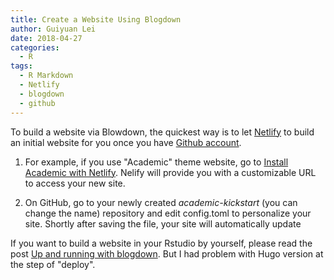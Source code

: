 ```yaml
---
title: Create a Website Using Blogdown
author: Guiyuan Lei
date: 2018-04-27
categories:
  - R
tags:
  - R Markdown
  - Netlify
  - blogdown
  - github
---
```



To build a website via Blowdown, the quickest way is to let [Netlify](https://www.netlify.com/) to build an initial website for you once you have [Github account](https://github.com). 

1. For example, if you use "Academic" theme website, go to [Install Academic with Netlify](https://app.netlify.com/start/deploy?repository=https://github.com/sourcethemes/academic-kickstart). Nelify will provide you with a customizable URL to access your new site. 

1. On GitHub, go to your newly created *academic-kickstart* (you can change the name) repository and edit config.toml to personalize your site. Shortly after saving the file, your site will automatically update

If you want to build a website in your Rstudio by yourself, please read the post [Up and running with blogdown](https://alison.rbind.io/post/up-and-running-with-blogdown/). But I had problem with Hugo version at the step of "deploy".